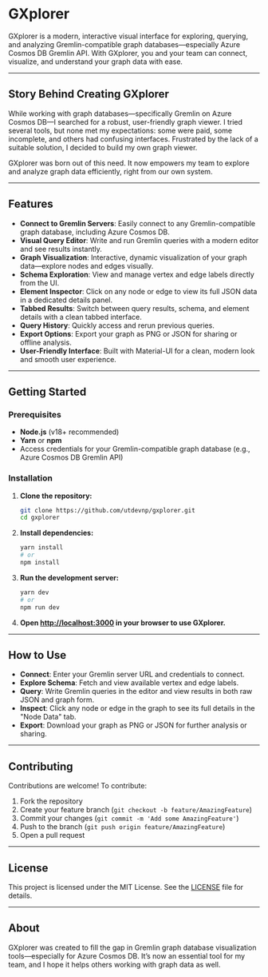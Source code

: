 # GXplorer

GXplorer is a modern, interactive visual interface for exploring, querying, and analyzing Gremlin-compatible graph databases—especially Azure Cosmos DB Gremlin API. With GXplorer, you and your team can connect, visualize, and understand your graph data with ease.

---

## Story Behind Creating GXplorer

While working with graph databases—specifically Gremlin on Azure Cosmos DB—I searched for a robust, user-friendly graph viewer. I tried several tools, but none met my expectations: some were paid, some incomplete, and others had confusing interfaces. Frustrated by the lack of a suitable solution, I decided to build my own graph viewer.

GXplorer was born out of this need. It now empowers my team to explore and analyze graph data efficiently, right from our own system.

---

## Features

- **Connect to Gremlin Servers**: Easily connect to any Gremlin-compatible graph database, including Azure Cosmos DB.
- **Visual Query Editor**: Write and run Gremlin queries with a modern editor and see results instantly.
- **Graph Visualization**: Interactive, dynamic visualization of your graph data—explore nodes and edges visually.
- **Schema Exploration**: View and manage vertex and edge labels directly from the UI.
- **Element Inspector**: Click on any node or edge to view its full JSON data in a dedicated details panel.
- **Tabbed Results**: Switch between query results, schema, and element details with a clean tabbed interface.
- **Query History**: Quickly access and rerun previous queries.
- **Export Options**: Export your graph as PNG or JSON for sharing or offline analysis.
- **User-Friendly Interface**: Built with Material-UI for a clean, modern look and smooth user experience.

---

## Getting Started

### Prerequisites

- **Node.js** (v18+ recommended)
- **Yarn** or **npm**
- Access credentials for your Gremlin-compatible graph database (e.g., Azure Cosmos DB Gremlin API)

### Installation

1. **Clone the repository:**
   ```bash
   git clone https://github.com/utdevnp/gxplorer.git
   cd gxplorer
   ```

2. **Install dependencies:**
   ```bash
   yarn install
   # or
   npm install
   ```

3. **Run the development server:**
   ```bash
   yarn dev
   # or
   npm run dev
   ```

4. **Open [http://localhost:3000](http://localhost:3000) in your browser to use GXplorer.**

---

## How to Use

- **Connect**: Enter your Gremlin server URL and credentials to connect.
- **Explore Schema**: Fetch and view available vertex and edge labels.
- **Query**: Write Gremlin queries in the editor and view results in both raw JSON and graph form.
- **Inspect**: Click any node or edge in the graph to see its full details in the "Node Data" tab.
- **Export**: Download your graph as PNG or JSON for further analysis or sharing.

---

## Contributing

Contributions are welcome! To contribute:

1. Fork the repository
2. Create your feature branch (`git checkout -b feature/AmazingFeature`)
3. Commit your changes (`git commit -m 'Add some AmazingFeature'`)
4. Push to the branch (`git push origin feature/AmazingFeature`)
5. Open a pull request

---

## License

This project is licensed under the MIT License. See the [LICENSE](LICENSE) file for details.

---

## About

GXplorer was created to fill the gap in Gremlin graph database visualization tools—especially for Azure Cosmos DB. It’s now an essential tool for my team, and I hope it helps others working with graph data as well.
